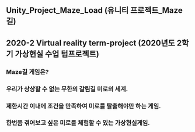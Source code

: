 ## Unity_Project_Maze_Load (유니티 프로젝트_Maze길)
## 2020-2 Virtual reality term-project (2020년도 2학기 가상현실 수업 텀프로젝트)

### Maze길 게임은?
### 우리가 상상할 수 없는 무한의 갈림길 미로의 세계.
### 제한시간 이내에 조건을 만족하여 미로를 탈출해야만 하는 게임.
### 한번쯤 겪어보고 싶은 미로를 체험할 수 있는 가상현실게임.
